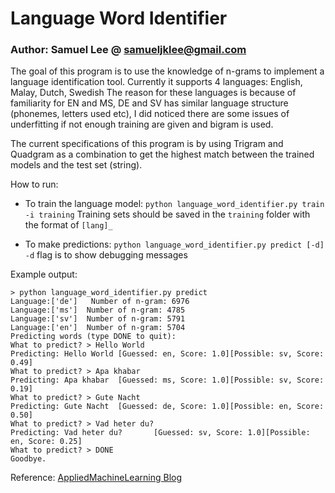 # Language Word Identifier

### Author: Samuel Lee @ samueljklee@gmail.com

The goal of this program is to use the knowledge of n-grams to implement a language identification tool.
Currently it supports 4 languages: English, Malay, Dutch, Swedish
The reason for these languages is because of familiarity for EN and MS, DE and SV has similar language structure
(phonemes, letters used etc), I did noticed there are some issues of underfitting if not enough training are given and
bigram is used.

The current specifications of this program is by using Trigram and Quadgram as a combination to get the highest match
between the trained models and the test set (string).

How to run:
- To train the language model:
`python language_word_identifier.py train -i training`
Training sets should be saved in the `training` folder with the format of `[lang]_`

- To make predictions:
`python language_word_identifier.py predict [-d]`
`-d` flag is to show debugging messages

Example output:
```
> python language_word_identifier.py predict
Language:['de']   Number of n-gram: 6976
Language:['ms']  Number of n-gram: 4785
Language:['sv']  Number of n-gram: 5791
Language:['en']  Number of n-gram: 5704
Predicting words (type DONE to quit):
What to predict? > Hello World
Predicting: Hello World [Guessed: en, Score: 1.0][Possible: sv, Score: 0.49]
What to predict? > Apa khabar
Predicting: Apa khabar  [Guessed: ms, Score: 1.0][Possible: sv, Score: 0.19]
What to predict? > Gute Nacht
Predicting: Gute Nacht  [Guessed: de, Score: 1.0][Possible: en, Score: 0.50]
What to predict? > Vad heter du?
Predicting: Vad heter du?       [Guessed: sv, Score: 1.0][Possible: en, Score: 0.25]
What to predict? > DONE
Goodbye.
```

Reference: [AppliedMachineLearning Blog](https://appliedmachinelearning.blog/2017/04/30/language-identification-from-texts-using-bi-gram-model-pythonnltk/)
